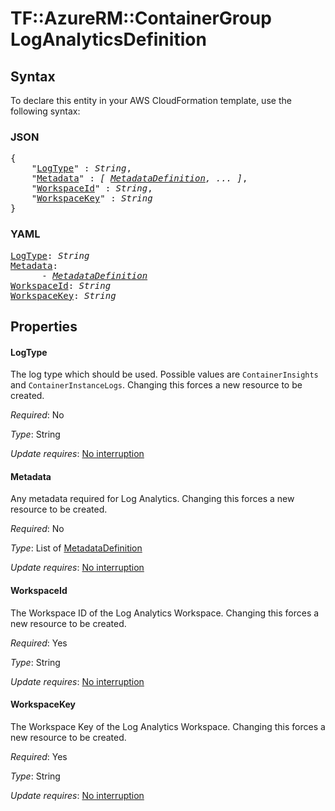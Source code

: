 # TF::AzureRM::ContainerGroup LogAnalyticsDefinition

## Syntax

To declare this entity in your AWS CloudFormation template, use the following syntax:

### JSON

<pre>
{
    "<a href="#logtype" title="LogType">LogType</a>" : <i>String</i>,
    "<a href="#metadata" title="Metadata">Metadata</a>" : <i>[ <a href="metadatadefinition.md">MetadataDefinition</a>, ... ]</i>,
    "<a href="#workspaceid" title="WorkspaceId">WorkspaceId</a>" : <i>String</i>,
    "<a href="#workspacekey" title="WorkspaceKey">WorkspaceKey</a>" : <i>String</i>
}
</pre>

### YAML

<pre>
<a href="#logtype" title="LogType">LogType</a>: <i>String</i>
<a href="#metadata" title="Metadata">Metadata</a>: <i>
      - <a href="metadatadefinition.md">MetadataDefinition</a></i>
<a href="#workspaceid" title="WorkspaceId">WorkspaceId</a>: <i>String</i>
<a href="#workspacekey" title="WorkspaceKey">WorkspaceKey</a>: <i>String</i>
</pre>

## Properties

#### LogType

The log type which should be used. Possible values are `ContainerInsights` and `ContainerInstanceLogs`. Changing this forces a new resource to be created.

_Required_: No

_Type_: String

_Update requires_: [No interruption](https://docs.aws.amazon.com/AWSCloudFormation/latest/UserGuide/using-cfn-updating-stacks-update-behaviors.html#update-no-interrupt)

#### Metadata

Any metadata required for Log Analytics. Changing this forces a new resource to be created.

_Required_: No

_Type_: List of <a href="metadatadefinition.md">MetadataDefinition</a>

_Update requires_: [No interruption](https://docs.aws.amazon.com/AWSCloudFormation/latest/UserGuide/using-cfn-updating-stacks-update-behaviors.html#update-no-interrupt)

#### WorkspaceId

The Workspace ID of the Log Analytics Workspace. Changing this forces a new resource to be created.

_Required_: Yes

_Type_: String

_Update requires_: [No interruption](https://docs.aws.amazon.com/AWSCloudFormation/latest/UserGuide/using-cfn-updating-stacks-update-behaviors.html#update-no-interrupt)

#### WorkspaceKey

The Workspace Key of the Log Analytics Workspace. Changing this forces a new resource to be created.

_Required_: Yes

_Type_: String

_Update requires_: [No interruption](https://docs.aws.amazon.com/AWSCloudFormation/latest/UserGuide/using-cfn-updating-stacks-update-behaviors.html#update-no-interrupt)


